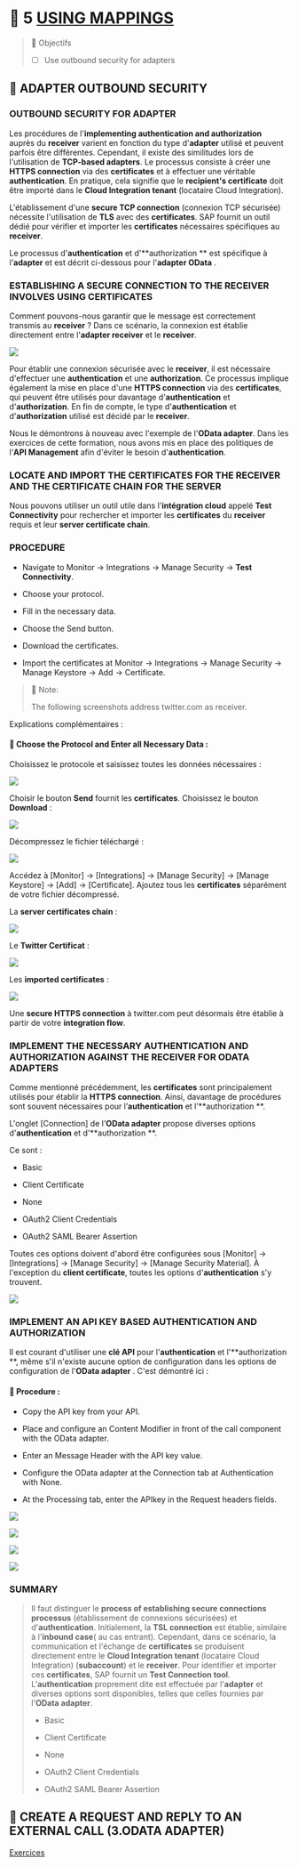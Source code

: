 # 🌸 5 [USING MAPPINGS](https://learning.sap.com/learning-journeys/developing-with-sap-integration-suite/using-adapters_f42fdb69-df78-4faf-bfd3-0a7b8c8beebd)

> 🌺 Objectifs
>
> - [ ] Use outbound security for adapters

## 🌸 ADAPTER OUTBOUND SECURITY

### OUTBOUND SECURITY FOR ADAPTER

Les procédures de l'**implementing authentication and authorization** auprès du **receiver** varient en fonction du type d'**adapter** utilisé et peuvent parfois être différentes. Cependant, il existe des similitudes lors de l'utilisation de **TCP-based adapters**. Le processus consiste à créer une **HTTPS connection** via des **certificates** et à effectuer une véritable **authentication**. En pratique, cela signifie que le **recipient's certificate** doit être importé dans le **Cloud Integration tenant** (locataire Cloud Integration).

L'établissement d'une **secure TCP connection** (connexion TCP sécurisée) nécessite l'utilisation de **TLS** avec des **certificates**. SAP fournit un outil dédié pour vérifier et importer les **certificates** nécessaires spécifiques au **receiver**.

Le processus d'**authentication** et d'**authorization ** est spécifique à l'**adapter** et est décrit ci-dessous pour l'**adapter OData** .

### ESTABLISHING A SECURE CONNECTION TO THE RECEIVER INVOLVES USING CERTIFICATES

Comment pouvons-nous garantir que le message est correctement transmis au **receiver** ? Dans ce scénario, la connexion est établie directement entre l'**adapter receiver** et le **receiver**.

![](./RESSOURCES/CLD900_20_U5L5_001_scr.png)

Pour établir une connexion sécurisée avec le **receiver**, il est nécessaire d'effectuer une **authentication** et une **authorization**. Ce processus implique également la mise en place d'une **HTTPS connection** via des **certificates**, qui peuvent être utilisés pour davantage d'**authentication** et d'**authorization**. En fin de compte, le type d'**authentication** et d'**authorization** utilisé est décidé par le **receiver**.

Nous le démontrons à nouveau avec l'exemple de l'**OData adapter**. Dans les exercices de cette formation, nous avons mis en place des politiques de l'**API Management** afin d'éviter le besoin d'**authentication**.

### LOCATE AND IMPORT THE CERTIFICATES FOR THE RECEIVER AND THE CERTIFICATE CHAIN FOR THE SERVER

Nous pouvons utiliser un outil utile dans l'**intégration cloud** appelé **Test Connectivity** pour rechercher et importer les **certificates** du **receiver** requis et leur **server certificate chain**.

### PROCEDURE

- Navigate to Monitor → Integrations → Manage Security → **Test Connectivity**.

- Choose your protocol.

- Fill in the necessary data.

- Choose the Send button.

- Download the certificates.

- Import the certificates at Monitor → Integrations → Manage Security → Manage Keystore → Add → Certificate.

> 🍧 Note:
>
> The following screenshots address twitter.com as receiver.

Explications complémentaires :

#### :small_red_triangle_down: Choose the Protocol and Enter all Necessary Data :

Choisissez le protocole et saisissez toutes les données nécessaires :

![](./RESSOURCES/CLD900_20_U5L5_002_scr.png)

Choisir le bouton **Send** fournit les **certificates**. Choisissez le bouton **Download** :

![](./RESSOURCES/CLD900_20_U5L5_003_scr.png)

Décompressez le fichier téléchargé :

![](./RESSOURCES/CLD900_20_U5L5_004_scr.png)

Accédez à [Monitor] → [Integrations] → [Manage Security] → [Manage Keystore] → [Add] → [Certificate]. Ajoutez tous les **certificates** séparément de votre fichier décompressé.

La **server certificates chain** :

![](./RESSOURCES/CLD900_20_U5L5_005_scr.png)

Le **Twitter Certificat** :

![](./RESSOURCES/CLD900_20_U5L5_006_scr.png)

Les **imported certificates** :

![](./RESSOURCES/CLD900_20_U5L5_007_scr.png)

Une **secure HTTPS connection** à twitter.com peut désormais être établie à partir de votre **integration flow**.

### IMPLEMENT THE NECESSARY AUTHENTICATION AND AUTHORIZATION AGAINST THE RECEIVER FOR ODATA ADAPTERS

Comme mentionné précédemment, les **certificates** sont principalement utilisés pour établir la **HTTPS connection**. Ainsi, davantage de procédures sont souvent nécessaires pour l’**authentication** et l’**authorization **.

L'onglet [Connection] de l'**OData adapter** propose diverses options d'**authentication** et d'**authorization **.

Ce sont :

- Basic

- Client Certificate

- None

- OAuth2 Client Credentials

- OAuth2 SAML Bearer Assertion

Toutes ces options doivent d'abord être configurées sous [Monitor] → [Integrations] → [Manage Security] → [Manage Security Material]. À l'exception du **client certificate**, toutes les options d'**authentication** s'y trouvent.

![](./RESSOURCES/CLD900_20_U5L5_008_scr.png)

### IMPLEMENT AN API KEY BASED AUTHENTICATION AND AUTHORIZATION

Il est courant d'utiliser une **clé API** pour l'**authentication** et l'**authorization **, même s'il n'existe aucune option de configuration dans les options de configuration de l'**OData adapter** . C'est démontré ici :

#### :small_red_triangle_down: Procedure :

- Copy the API key from your API.

- Place and configure an Content Modifier in front of the call component with the OData adapter.

- Enter an Message Header with the API key value.

- Configure the OData adapter at the Connection tab at Authentication with None.

- At the Processing tab, enter the APIkey in the Request headers fields.

![](./RESSOURCES/CLD900_20_U5L5_009_scr.png)

![](./RESSOURCES/CLD900_20_U5L5_010_scr.png)

![](./RESSOURCES/CLD900_20_U5L5_011_scr.png)

![](./RESSOURCES/CLD900_20_U5L5_012_scr.png)

### SUMMARY

> Il faut distinguer le **process of establishing secure connections processus** (établissement de connexions sécurisées) et d'**authentication**. Initialement, la **TSL connection** est établie, similaire à l'**inbound case**( au cas entrant). Cependant, dans ce scénario, la communication et l'échange de **certificates** se produisent directement entre le **Cloud Integration tenant** (locataire Cloud Integration) (**subaccount**) et le **receiver**. Pour identifier et importer ces **certificates**, SAP fournit un **Test Connection tool**. L'**authentication** proprement dite est effectuée par l'**adapter** et diverses options sont disponibles, telles que celles fournies par l'**OData adapter**.
>
> - Basic
>
> - Client Certificate
>
> - None
>
> - OAuth2 Client Credentials
>
> - OAuth2 SAML Bearer Assertion

## 🌸 CREATE A REQUEST AND REPLY TO AN EXTERNAL CALL (3.ODATA ADAPTER)

[Exercices](https://learning.sap.com/learning-journeys/developing-with-sap-integration-suite/using-adapter-outbound-security_be3c7874-f31a-4413-9c9f-29382d4a4494)
